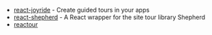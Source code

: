 - [react-joyride](https://github.com/gilbarbara/react-joyride) - Create guided tours in your apps
- [react-shepherd](https://github.com/shipshapecode/react-shepherd) - A React wrapper for the site tour library Shepherd
- [reactour](https://github.com/elrumordelaluz/reactour)
